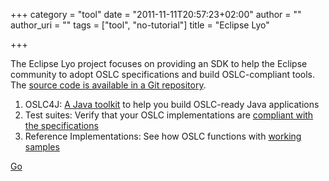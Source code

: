 +++
category = "tool"
date = "2011-11-11T20:57:23+02:00"
author = ""
author_uri = ""
tags = ["tool", "no-tutorial"]
title = "Eclipse Lyo"

+++

The Eclipse Lyo project focuses on providing an SDK to help the Eclipse community to adopt OSLC specifications and build OSLC-compliant tools. The [source code is available in a Git repository](http://git.eclipse.org/c/?q=lyo).

1. OSLC4J: [A Java toolkit](http://wiki.eclipse.org/Lyo/LyoOSLC4J) to help you build OSLC-ready Java applications
2. Test suites: Verify that your OSLC implementations are [compliant with the specifications](http://wiki.eclipse.org/Lyo/LyoTestSuite)
3. Reference Implementations: See how OSLC functions with [working samples](http://wiki.eclipse.org/Lyo/BuildRIO)

[Go](http://eclipse.org/lyo/)
